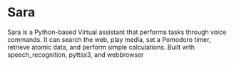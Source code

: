 # Sara
Sara is a Python-based Virtual assistant that performs tasks through voice commands. It can search the web, play media, set a Pomodoro timer, retrieve atomic data, and perform simple calculations. Built with speech_recognition, pyttsx3, and webbrowser
